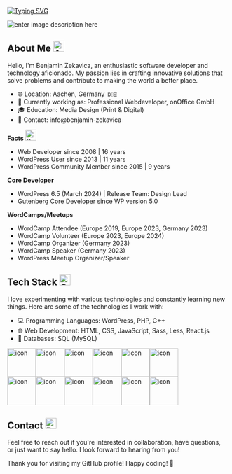  [![Typing SVG](https://readme-typing-svg.demolab.com?font=Fira+Code&duration=3000&pause=500&random=false&width=435&lines=Hallo+I'm+Benjamin+Zekavica+%F0%9F%91%8B;Webdeveloper%2C+Trainer;Media+Designer%2C+IHK+Examiner;I'm+from+Aachen%2C+Germany+%F0%9F%87%A9%F0%9F%87%AA)]()

![enter image description here](https://img.shields.io/badge/Wordpress-21759B?style=for-the-badge&logo=wordpress&logoColor=white)


## About Me <img src="https://raw.githubusercontent.com/Tarikul-Islam-Anik/Animated-Fluent-Emojis/master/Emojis/Smilies/Alien.png" alt="Alien" width="25" height="25" />

Hello, I'm Benjamin Zekavica, an enthusiastic software developer and technology aficionado. My passion lies in crafting innovative solutions that solve problems and contribute to making the world a better place.

- 🌐 Location: Aachen, Germany 🇩🇪
- 💼 Currently working as: Professional Webdeveloper, onOffice GmbH
- 🎓 Education: Media Design (Print & Digital)
- 📧 Contact: info@benjamin-zekavica


**Facts** <img src="https://raw.githubusercontent.com/Tarikul-Islam-Anik/Animated-Fluent-Emojis/master/Emojis/Smilies/Cowboy%20Hat%20Face.png" alt="Cowboy Hat Face" width="25" height="25" /> 
- Web Developer since 2008 | 16 years  
- WordPress User since 2013 | 11 years  
- WordPress Community Member since 2015 | 9 years

**Core Developer**  
- WordPress 6.5 (March 2024) | Release Team: Design Lead  
- Gutenberg Core Developer since WP version 5.0

**WordCamps/Meetups**  
- WordCamp Attendee (Europe 2019, Europe 2023, Germany 2023)  
- WordCamp Volunteer (Europe 2023, Europe 2024)  
- WordCamp Organizer (Germany 2023)  
- WordCamp Speaker (Germany 2023)  
- WordPress Meetup Organizer/Speaker


## Tech Stack <img src="https://raw.githubusercontent.com/Tarikul-Islam-Anik/Animated-Fluent-Emojis/master/Emojis/Smilies/Grinning%20Face%20with%20Smiling%20Eyes.png" alt="Grinning Face with Smiling Eyes" width="25" height="25" />

I love experimenting with various technologies and constantly learning new things. Here are some of the technologies I work with:

- 💻 Programming Languages: WordPress, PHP, C++
- 🌐 Web Development: HTML, CSS, JavaScript, Sass, Less, React.js
- 🚀 Databases: SQL (MySQL)

<div style="display: flex; align-items: flex-start;"><img src="https://techstack-generator.vercel.app/sass-icon.svg" alt="icon" width="65" height="65" /><img src="https://techstack-generator.vercel.app/webpack-icon.svg" alt="icon" width="65" height="65" /><img src="https://techstack-generator.vercel.app/gatsby-icon.svg" alt="icon" width="65" height="65" /><img src="https://techstack-generator.vercel.app/react-icon.svg" alt="icon" width="65" height="65" /><img src="https://techstack-generator.vercel.app/js-icon.svg" alt="icon" width="65" height="65" /><img src="https://techstack-generator.vercel.app/graphql-icon.svg" alt="icon" width="65" height="65" /></div><div style="display: flex; align-items: flex-start;"><img src="https://techstack-generator.vercel.app/restapi-icon.svg" alt="icon" width="65" height="65" /><img src="https://techstack-generator.vercel.app/docker-icon.svg" alt="icon" width="65" height="65" /><img src="https://techstack-generator.vercel.app/mysql-icon.svg" alt="icon" width="65" height="65" /><img src="https://techstack-generator.vercel.app/nginx-icon.svg" alt="icon" width="65" height="65" /><img src="https://techstack-generator.vercel.app/github-icon.svg" alt="icon" width="65" height="65" /><img src="https://techstack-generator.vercel.app/ts-icon.svg" alt="icon" width="65" height="65" /></div>  



## Contact <img src="https://raw.githubusercontent.com/Tarikul-Islam-Anik/Animated-Fluent-Emojis/master/Emojis/Smilies/Robot.png" alt="Robot" width="25" height="25" />

Feel free to reach out if you're interested in collaboration, have questions, or just want to say hello. I look forward to hearing from you!

Thank you for visiting my GitHub profile! Happy coding! 🚀
